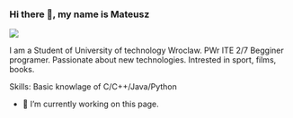 ### Hi there 👋, my name is Mateusz
![](https://MattLukasiewicz.github.io/github-profile-readme-generator/images/banner.png)

I am a Student of University of technology Wroclaw. PWr ITE 2/7
Begginer programer. Passionate about new technologies. Intrested in sport, films, books.

Skills: Basic knowlage of C/C++/Java/Python

- 🔭 I’m currently working on this page. 




